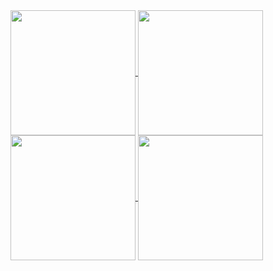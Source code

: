<a href="https://github.com/meed0ff">
  <img height=200 align="center" src="https://github-readme-stats.vercel.app/api?username=meed0ff&show_icons=true&hide_border=true&theme=tokyonight" />
</a>
<a href="https://github.com/meed0ff">
  <img height=200 align="center" src="https://github-readme-stats.vercel.app/api/top-langs?username=meed0ff&layout=compact&langs_count=8&card_width=320&theme=tokyonight&show_icons=true&hide_border=true" />
</a>
<br />
<a href="https://github.com/meed0ff">
  <img height=200 align="center" src="https://github-readme-stats.vercel.app/api?username=meed0ff&show_icons=true&hide_border=true&theme=tokyonight&locale=ru" />
</a>
<a href="https://github.com/meed0ff">
  <img height=200 align="center" src="https://github-readme-stats.vercel.app/api/top-langs?username=meed0ff&layout=compact&langs_count=8&card_width=320&theme=tokyonight&show_icons=true&hide_border=true&locale=ru" />
</a>

<!--
[![Meed0ff's GitHub stats](https://github-readme-stats.vercel.app/api?username=meed0ff&show_icons=true&theme=tokyonight&hide_border=true)](https://github.com/meed0ff)
**meed0ff/meed0ff** is a ✨ _special_ ✨ repository because its `README.md` (this file) appears on your GitHub profile.

Here are some ideas to get you started:

- 🔭 I’m currently working on ...
- 🌱 I’m currently learning ...
- 👯 I’m looking to collaborate on ...
- 🤔 I’m looking for help with ...
- 💬 Ask me about ...
- 📫 How to reach me: ...
- 😄 Pronouns: ...
- ⚡ Fun fact: ...
-->
